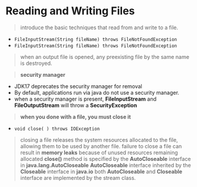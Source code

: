 # Reading and Writing Files
> introduce the basic techniques that read from and write to a file.
- `FileInputStream(String fileName) throws FileNotFoundException`
- `FileInputStream(String fileName) throws FileNotFoundException`
> when an output file is opened, any preexisting file by the same name is destroyed.

> **security manager**
- JDK17 deprecates the security manager for removal
- By default, applications run via java do not use a security manager. 
- when a security manager is present, **FileInputStream** and **FileOutputStream** will throw a **SecurityException**

> **when you done with a file, you must close it**
- `void close( ) throws IOException`
> closing a file releases the system resources allocated to the file, allowing them to be used by another file.
> failure to close a file can result in **memory leaks** because of unused resources remaining allocated
> **close()** method is specified by the **AutoCloseable** interface in **java.lang.AutoCloseable**
> **AutoCloseable** interface inherited by the **Closeable** interface in **java.io**
> both **AutoCloseable** and **Closeable** interface are implemented by the stream class.
